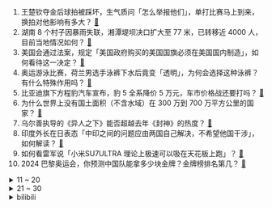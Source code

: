 1. 王楚钦夺金后球拍被踩坏，生气质问「怎么举报他们」，单打比赛马上到来，换拍对他影响有多大？ [:link:](https://www.zhihu.com/question/663025648)
2. 湖南 8 个村子因暴雨失联，湘潭堤坝决口扩大至 77 米，已转移近 4000 人，目前当地情况如何？ [:link:](https://www.zhihu.com/question/662887760)
3. 美国会通过法案，规定「美国政府购买的美国国旗必须在美国国内制造」，如何看待这一决定？ [:link:](https://www.zhihu.com/question/662967107)
4. 奥运游泳比赛，荷兰男选手泳裤下水后竟变「透明」，为何会选择这种泳裤？有什么特殊作用吗？ [:link:](https://www.zhihu.com/question/662910261)
5. 比亚迪旗下方程豹汽车宣布，豹 5 全系降价 5 万元，车市价格战还要打吗？ [:link:](https://www.zhihu.com/question/662983101)
6. 为什么世界上没有国土面积（不含水域）在 300 万到 700 万平方公里的国家？ [:link:](https://www.zhihu.com/question/364541590)
7. 乌尔善执导的《异人之下》能否超越去年《封神》的热度？ [:link:](https://www.zhihu.com/question/662659700)
8. 印度外长在日表态「中印之间的问题应由两国自己解决，不希望他国干涉」，如何解读？ [:link:](https://www.zhihu.com/question/662991181)
9. 如何看雷军说「小米SU7ULTRA 理论上极速可以吸在天花板上跑」？ [:link:](https://www.zhihu.com/question/662463233)
10. 2024 巴黎奥运会，你预测中国队能拿多少块金牌？金牌榜排名第几？ [:link:](https://www.zhihu.com/question/661764788)
<details>
<summary>11 ~ 20</summary>

11. 如何看待7月25日支持大规模设备更新和消费品以旧换新的新文件中关于提高汽车报废更新补贴标准的规定？ [:link:](https://www.zhihu.com/question/662554965)
12. 2024 巴黎奥运会男篮小组赛日本 90:94 加时不敌东道主法国，文班亚马三双，如何评价这场比赛？ [:link:](https://www.zhihu.com/question/663027909)
13. 中国游泳队连续 3 日金牌荒，徐嘉余唐钱婷冲金失败，再添 2 块银牌，如何评价这样的成绩？ [:link:](https://www.zhihu.com/question/662938812)
14. 孙杨说泳池深浅对比赛影响很大，宁泽涛则认为影响不大，该听谁的？水深影响究竟大不大？ [:link:](https://www.zhihu.com/question/662994203)
15. 如何评价海贼王漫画1122话情报？ [:link:](https://www.zhihu.com/question/662920357)
16. 如何看待陈一冰「半场开香槟」的行为，连续 2 次提前祝贺中国队夺冠，结果输给日本队拿银牌？ [:link:](https://www.zhihu.com/question/662938229)
17. 巴黎奥运每天都在惹怒韩国人，韩国叫成朝鲜，搞错国旗，巴黎奥运为什么频触韩国民众怒火？将带来哪些影响？ [:link:](https://www.zhihu.com/question/662866566)
18. 七夕的由来是什么？古代人在这一天都会做些什么？ [:link:](https://www.zhihu.com/question/478267462)
19. 如何评价中国传统文化里的剑文化？ [:link:](https://www.zhihu.com/question/661073132)
20. 鸭绿江上游发生有实测记录以来最大洪水，吉林临江市区发生洪水倒灌内涝险情，目前情况如何？ [:link:](https://www.zhihu.com/question/662895106)
</details>
<details>
<summary>21 ~ 30</summary>

21. 全款买的房子现在亏了很多是卖还是出租？ [:link:](https://www.zhihu.com/question/662435436)
22. 新人如何买基金？ [:link:](https://www.zhihu.com/question/661454537)
23. 《魔兽世界》新手该选什么职业？ [:link:](https://www.zhihu.com/question/662329964)
24. 感觉自己总是太在乎别人的眼光，很容易受别人的影响，我们应该如何找到自己？ [:link:](https://www.zhihu.com/question/662866000)
25. 为什么 .Net 内存占用非常大？ [:link:](https://www.zhihu.com/question/662756682)
26. 曼城锋霸阿尔瓦雷斯不满出战时间要求离队，他若离队会给球队的战术体系带来哪些影响？ [:link:](https://www.zhihu.com/question/662531842)
27. 工作极度不开心，又怕失业，要不要辞职？ [:link:](https://www.zhihu.com/question/662342435)
28. 古代名臣都留下过哪些影响深远的名言警句？ [:link:](https://www.zhihu.com/question/662440534)
29. 在国外旅行时，你发现过哪些中国符号？ [:link:](https://www.zhihu.com/question/641372499)
30. 2024 巴黎奥运会乒乓球混合双打决赛，孙颖莎王楚钦 4：2 力克朝鲜组合获得金牌，如何评价本场比赛？ [:link:](https://www.zhihu.com/question/663015165)
</details><details>
<summary>bilibili</summary>

</details>